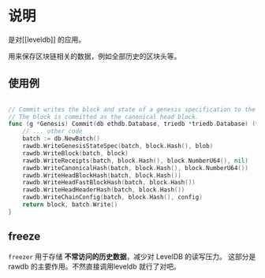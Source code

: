 # 说明

是对[[leveldb]] 的应用。

用来保存区块链相关的数据，例如全部历史的区块头等。



## 使用例

```go
  
// Commit writes the block and state of a genesis specification to the database.
// The block is committed as the canonical head block.
func (g *Genesis) Commit(db ethdb.Database, triedb *triedb.Database) (*types.Block, error) {
    // ... other code
	batch := db.NewBatch()
	rawdb.WriteGenesisStateSpec(batch, block.Hash(), blob)
	rawdb.WriteBlock(batch, block)
	rawdb.WriteReceipts(batch, block.Hash(), block.NumberU64(), nil)
	rawdb.WriteCanonicalHash(batch, block.Hash(), block.NumberU64())
	rawdb.WriteHeadBlockHash(batch, block.Hash())
	rawdb.WriteHeadFastBlockHash(batch, block.Hash())
	rawdb.WriteHeadHeaderHash(batch, block.Hash())
	rawdb.WriteChainConfig(batch, block.Hash(), config)
	return block, batch.Write()
}
```


## freeze
`freezer` 用于存储 **不常访问的历史数据**，减少对 LevelDB 的读写压力。
这部分是rawdb 的主要作用。不然直接调用leveldb 就行了对吧。

